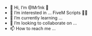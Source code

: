 - 👋 Hi, I’m @Mr1nk  👻 
- 👀 I’m interested in ... FiveM Scripts 👨‍💻
- 🌱 I’m currently learning ... 
- 💞️ I’m looking to collaborate on ...
- 📫 How to reach me ...

<!---
Mr1nk/Mr1nk is a ✨ special ✨ repository because its `README.md` (this file) appears on your GitHub profile.
You can click the Preview link to take a look at your changes.
--->
